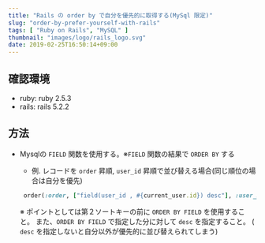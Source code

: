 ```yaml
---
title: "Rails の order by で自分を優先的に取得する(MySql 限定)"
slug: "order-by-prefer-yourself-with-rails"
tags: [ "Ruby on Rails", "MySQL" ]
thumbnail: "images/logo/rails_logo.svg"
date: 2019-02-25T16:50:14+09:00
---
```


## 確認環境

* ruby: ruby 2.5.3
* rails: rails 5.2.2

## 方法

* Mysqlの `FIELD` 関数を使用する。※`FIELD` 関数の結果で `ORDER BY` する

  * 例. レコードを `order` 昇順, `user_id` 昇順で並び替える場合(同じ順位の場合は自分を優先)

  ~~~rb
   order(:order, ["field(user_id , #{current_user.id}) desc"], :user_id)
  ~~~

  ※ ポイントとしては第２ソートキーの前に `ORDER BY FIELD` を使用すること。
  また、`ORDER BY FIELD` で指定した分に対して `desc` を指定すること。
  ( `desc` を指定しないと自分以外が優先的に並び替えられてしまう)
